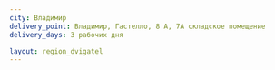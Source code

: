 ```yaml
---
city: Владимир
delivery_point: Владимир, Гастелло, 8 А, 7А складское помещение
delivery_days: 3 рабочих дня

layout: region_dvigatel
---
```

